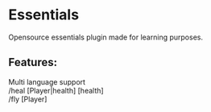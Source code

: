# Essentials
Opensource essentials plugin made for learning purposes.

## Features:
Multi language support<br>
/heal [Player|health] \[health]<br>
/fly [Player]<br>
